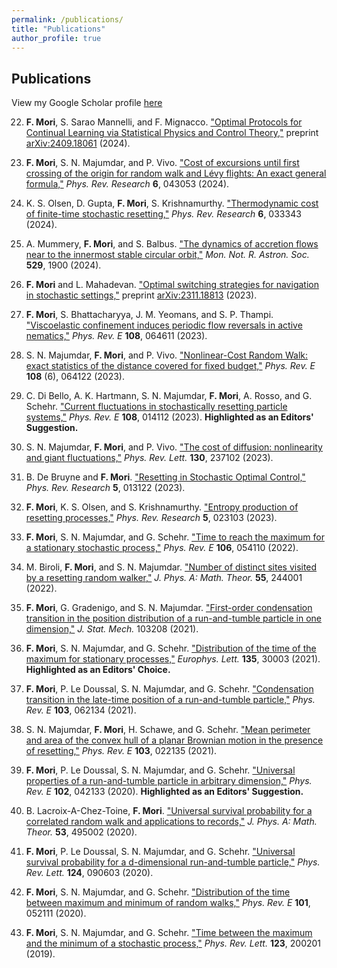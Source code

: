 ```yaml
---
permalink: /publications/
title: "Publications"
author_profile: true
---
```


## Publications

View my Google Scholar profile [here](https://scholar.google.com/citations?user=3PbdntYAAAAJ&hl=en)


22. **F. Mori**, S. Sarao Mannelli, and F. Mignacco. ["Optimal Protocols for Continual Learning via Statistical Physics and Control Theory,"](https://arxiv.org/abs/2409.18061) preprint [arXiv:2409.18061](https://arxiv.org/abs/2409.18061) (2024).

21. **F. Mori**, S. N. Majumdar, and P. Vivo. ["Cost of excursions until first crossing of the origin for random walk and Lévy flights: An exact general formula,"](https://journals.aps.org/prresearch/abstract/10.1103/PhysRevResearch.6.043053) *Phys. Rev. Research* **6**, 043053 (2024).

20. K. S. Olsen, D. Gupta, **F. Mori**, S. Krishnamurthy. ["Thermodynamic cost of finite-time stochastic resetting,"](https://journals.aps.org/prresearch/abstract/10.1103/PhysRevResearch.6.033343) *Phys. Rev. Research* **6**, 033343 (2024).

19. A. Mummery, **F. Mori**, and S. Balbus. ["The dynamics of accretion flows near to the innermost stable circular orbit,"](https://academic.oup.com/mnras/article/529/2/1900/6512556) *Mon. Not. R. Astron. Soc.* **529**, 1900 (2024).

18. **F. Mori** and L. Mahadevan. ["Optimal switching strategies for navigation in stochastic settings,"](https://arxiv.org/abs/2311.18813) preprint [arXiv:2311.18813](https://arxiv.org/abs/2311.18813) (2023).

17. **F. Mori**, S. Bhattacharyya, J. M. Yeomans, and S. P. Thampi. ["Viscoelastic confinement induces periodic flow reversals in active nematics,"](https://journals.aps.org/pre/abstract/10.1103/PhysRevE.108.064611) *Phys. Rev. E* **108**, 064611 (2023).

16. S. N. Majumdar, **F. Mori**, and P. Vivo. ["Nonlinear-Cost Random Walk: exact statistics of the distance covered for fixed budget,"](https://journals.aps.org/pre/abstract/10.1103/PhysRevE.108.064122) *Phys. Rev. E* **108** (6), 064122 (2023).

15. C. Di Bello, A. K. Hartmann, S. N. Majumdar, **F. Mori**, A. Rosso, and G. Schehr. ["Current fluctuations in stochastically resetting particle systems,"](https://journals.aps.org/pre/abstract/10.1103/PhysRevE.108.014112) *Phys. Rev. E* **108**, 014112 (2023). **Highlighted as an Editors' Suggestion.**

14. S. N. Majumdar, **F. Mori**, and P. Vivo. ["The cost of diffusion: nonlinearity and giant fluctuations,"](https://journals.aps.org/prl/abstract/10.1103/PhysRevLett.130.237102) *Phys. Rev. Lett.* **130**, 237102 (2023).

13. B. De Bruyne and **F. Mori**. ["Resetting in Stochastic Optimal Control,"](https://journals.aps.org/prresearch/abstract/10.1103/PhysRevResearch.5.013122) *Phys. Rev. Research* **5**, 013122 (2023).

12. **F. Mori**, K. S. Olsen, and S. Krishnamurthy. ["Entropy production of resetting processes,"](https://journals.aps.org/prresearch/abstract/10.1103/PhysRevResearch.5.023103) *Phys. Rev. Research* **5**, 023103 (2023).

11. **F. Mori**, S. N. Majumdar, and G. Schehr. ["Time to reach the maximum for a stationary stochastic process,"](https://journals.aps.org/pre/abstract/10.1103/PhysRevE.106.054110) *Phys. Rev. E* **106**, 054110 (2022).

10. M. Biroli, **F. Mori**, and S. N. Majumdar. ["Number of distinct sites visited by a resetting random walker,"](https://iopscience.iop.org/article/10.1088/1751-8121/ac01db) *J. Phys. A: Math. Theor.* **55**, 244001 (2022).

9. **F. Mori**, G. Gradenigo, and S. N. Majumdar. ["First-order condensation transition in the position distribution of a run-and-tumble particle in one dimension,"](https://iopscience.iop.org/article/10.1088/1742-5468/ac2f10) *J. Stat. Mech.* 103208 (2021).

8. **F. Mori**, S. N. Majumdar, and G. Schehr. ["Distribution of the time of the maximum for stationary processes,"](https://iopscience.iop.org/article/10.1209/0295-5075/135/30003) *Europhys. Lett.* **135**, 30003 (2021). **Highlighted as an Editors' Choice.**

7. **F. Mori**, P. Le Doussal, S. N. Majumdar, and G. Schehr. ["Condensation transition in the late-time position of a run-and-tumble particle,"](https://journals.aps.org/pre/abstract/10.1103/PhysRevE.103.062134) *Phys. Rev. E* **103**, 062134 (2021).

6. S. N. Majumdar, **F. Mori**, H. Schawe, and G. Schehr. ["Mean perimeter and area of the convex hull of a planar Brownian motion in the presence of resetting,"](https://journals.aps.org/pre/abstract/10.1103/PhysRevE.103.022135) *Phys. Rev. E* **103**, 022135 (2021).

5. **F. Mori**, P. Le Doussal, S. N. Majumdar, and G. Schehr. ["Universal properties of a run-and-tumble particle in arbitrary dimension,"](https://journals.aps.org/pre/abstract/10.1103/PhysRevE.102.042133) *Phys. Rev. E* **102**, 042133 (2020). **Highlighted as an Editors' Suggestion.**

4. B. Lacroix-A-Chez-Toine, **F. Mori**. ["Universal survival probability for a correlated random walk and applications to records,"](https://iopscience.iop.org/article/10.1088/1751-8121/aba99e) *J. Phys. A: Math. Theor.* **53**, 495002 (2020).

3. **F. Mori**, P. Le Doussal, S. N. Majumdar, and G. Schehr. ["Universal survival probability for a d-dimensional run-and-tumble particle,"](https://journals.aps.org/prl/abstract/10.1103/PhysRevLett.124.090603) *Phys. Rev. Lett.* **124**, 090603 (2020).

2. **F. Mori**, S. N. Majumdar, and G. Schehr. ["Distribution of the time between maximum and minimum of random walks,"](https://journals.aps.org/pre/abstract/10.1103/PhysRevE.101.052111) *Phys. Rev. E* **101**, 052111 (2020).

1. **F. Mori**, S. N. Majumdar, and G. Schehr. ["Time between the maximum and the minimum of a stochastic process,"](https://journals.aps.org/prl/abstract/10.1103/PhysRevLett.123.200201) *Phys. Rev. Lett.* **123**, 200201 (2019).
